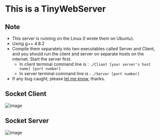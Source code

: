 # This is a TinyWebServer
## Note
- This server is running on the Linux.(I wrote them on Ubuntu).
- Using g++ 4.8.2
- Compile them separately into two executables called Server and Client, and you should run the client and server
on separate hosts on the internet. Start the server first.
    - In client terminal command line is : `./Client [your server's host name] [port number]`
    - In server terminal command line is : `./Server [port number]`
- If any bug caught, please [let me know](https://github.com/Soyn/TinyWebServer/issues), thanks.

## Socket Client
![image](https://github.com/Soyn/TinyWebServer/blob/master/screenshots/socket_client.gif)

## Socket Server
![image](https://github.com/Soyn/TinyWebServer/blob/master/screenshots/socket_server.gif)
